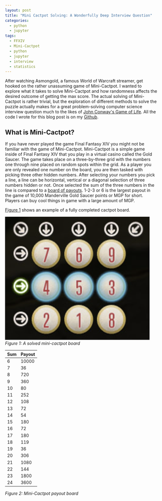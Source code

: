 ```yaml
---
layout: post
title: "Mini Cactpot Solving: A Wonderfully Deep Interview Question"
categories:
  - python
  - jupyter
tags:
  - FFXIV
  - Mini-Cactpot
  - python
  - jupyter
  - interview
  - statistics
---
```


After watching Asmongold, a famous World of Warcraft streamer, get hooked on the rather unassuming game of Mini-Cactpot. I wanted to explore what it takes to solve Mini-Cactpot and how randomness affects the desired outcome of getting the max score. The actual solving of Mini-Cactpot is rather trivial, but the exploration of different methods to solve the puzzle actually makes for a great problem-solving computer science interview question much to the likes of [John Conway's Game of Life](https://en.wikipedia.org/wiki/Conway%27s_Game_of_Life). All the code I wrote for this blog post is on my [Github](https://github.com/kinilune/cactpot-solver).

## What is Mini-Cactpot?

If you have never played the game Final Fantasy XIV you might not be familiar with the game of Mini-Cactpot. Mini-Cactpot is a simple game inside of Final Fantasy XIV that you play in a virtual casino called the Gold Saucer. The game takes place on a three-by-three grid with the numbers one through nine placed on random spots within the grid. As a player you are only revealed one number on the board, you are then tasked with picking three other hidden numbers. After selecting your numbers you pick a line, a line can be horizontal, vertical or a diagonal selection of three numbers hidden or not. Once selected the sum of the three numbers in the line is compared to a [board of payouts](#figure-2). 1-2-3 or 6 is the largest payout in the game of 10,000 Manderville Gold Saucer points or MGP for short. Players can buy cool things in game with a large amount of MGP.

[Figure 1](#figure-1) shows an example of a fully completed cactpot board.

![Mini-Cactpot Board](../assets/images/cactpotboard.png)
<a name="figure-1"></a>_Figure 1: A solved mini-cactpot board_

| Sum | Payout |
| --- | --- |
| 6 | 10000 |
| 7 | 36 |
| 8 | 720 |
| 9 | 360 |
| 10 | 80 |
| 11 | 252 |
| 12 | 108 |
| 13 | 72 |
| 14 | 54 |
| 15 | 180 |
| 16 | 72 |
| 17 | 180 |
| 18 | 119 |
| 19 | 36 |
| 20 | 306 |
| 21 | 1080 |
| 22 | 144 |
| 23 | 1800 |
| 24 | 3600 |

<a name="figure-2"></a>_Figure 2: Mini-Cactpot payout board_